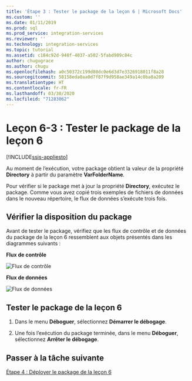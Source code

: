 ```yaml
---
title: 'Étape 3 : Tester le package de la leçon 6 | Microsoft Docs'
ms.custom: ''
ms.date: 01/11/2019
ms.prod: sql
ms.prod_service: integration-services
ms.reviewer: ''
ms.technology: integration-services
ms.topic: tutorial
ms.assetid: c184c92d-948f-4037-a502-5fabd909c84c
author: chugugrace
ms.author: chugu
ms.openlocfilehash: a0c50372c199d80dc0e6d3d7e3326918011f8a28
ms.sourcegitcommit: 58158eda0aa0d7f87f9d958ae349a14c0ba8a209
ms.translationtype: HT
ms.contentlocale: fr-FR
ms.lasthandoff: 03/30/2020
ms.locfileid: "71283062"
---
```

# <a name="lesson-6-3-test-the-lesson-6-package"></a>Leçon 6-3 : Tester le package de la leçon 6

[!INCLUDE[ssis-appliesto](../includes/ssis-appliesto-ssvrpluslinux-asdb-asdw-xxx.md)]


Au moment de l’exécution, votre package obtient la valeur de la propriété **Directory** à partir du paramètre **VarFolderName**.  
  
Pour vérifier si le package met à jour la propriété **Directory**, exécutez le package. Comme vous avez copié trois exemples de fichiers de données dans le nouveau répertoire, le flux de données s’exécute trois fois.
  
## <a name="check-the-package-layout"></a>Vérifier la disposition du package  
Avant de tester le package, vérifiez que les flux de contrôle et de données du package de la leçon 6 ressemblent aux objets présentés dans les diagrammes suivants :   
  
**Flux de contrôle**  
  
![Flux de contrôle](../integration-services/media/task4lesson2control.gif "Flux de contrôle")  
  
**Flux de données**  
  
![Flux de données](../integration-services/media/task5lesson5data.gif "Data Flow")  
  
## <a name="test-the-lesson-6-package"></a>Tester le package de la leçon 6  
  
1.  Dans le menu **Déboguer**, sélectionnez **Démarrer le débogage**.  
  
2.  Une fois l’exécution du package terminée, dans le menu **Déboguer**, sélectionnez **Arrêter le débogage**.  
  
## <a name="go-to-next-task"></a>Passer à la tâche suivante
[Étape 4 : Déployer le package de la leçon 6](../integration-services/lesson-6-4-deploying-the-lesson-6-package.md)  
  
  
  
